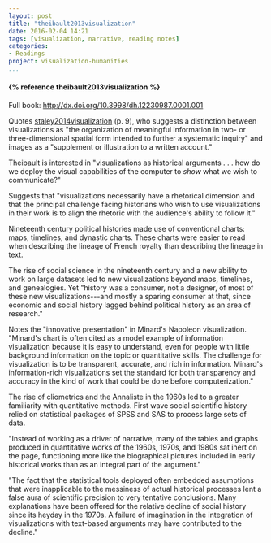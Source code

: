 ```yaml
---
layout: post
title: "theibault2013visualization"
date: 2016-02-04 14:21
tags: [visualization, narrative, reading notes]
categories: 
- Readings
project: visualization-humanities
...
```




<h4>{% reference theibault2013visualization %}</h4>

Full book: <http://dx.doi.org/10.3998/dh.12230987.0001.001>

Quotes [staley2014visualization](/staley2014visualization/) (p. 9), who 
suggests a distinction between visualizations as "the organization of 
meaningful information in two- or three-dimensional spatial form intended to 
further a systematic inquiry" and images as a "supplement or illustration to a 
written account."

Theibault is interested in "visualizations as historical arguments . . . how 
do we deploy the visual capabilities of the computer to *show* what we wish to 
communicate?"

Suggests that "visualizations necessarily have a rhetorical dimension and 
that the principal challenge facing historians who wish to use visualizations 
in their work is to align the rhetoric with the audience's ability to follow 
it."

Nineteenth century political histories made use of conventional charts: maps, 
timelines, and dynastic charts. These charts were easier to read when 
describing the lineage of French royalty than describing the lineage in text.

The rise of social science in the nineteenth century and a new ability to work 
on large datasets led to new visualizations beyond maps, timelines, and 
genealogies. Yet "history was a consumer, not a designer, of most of these new 
visualizations---and mostly a sparing consumer at that, since economic and 
social history lagged behind political history as an area of research."

Notes the "innovative presentation" in Minard's Napoleon visualization. 
"Minard's chart is often cited as a model example of information visualization 
because it is easy to understand, even for people with little background 
information on the topic or quantitative skills. The challenge for 
visualization is to be transparent, accurate, and rich in information. 
Minard's information-rich visualizations set the standard for both 
transparency and accuracy in the kind of work that could be done before 
computerization."

The rise of cliometrics and the Annaliste in the 1960s led to a greater 
familiarity with quantitative methods. First wave social scientific history 
relied on statistical packages of SPSS and SAS to process large sets of data. 

"Instead of working as a driver of narrative, many of the tables and graphs 
produced in quantitative works of the 1960s, 1970s, and 1980s sat inert on the 
page, functioning more like the biographical pictures included in early 
historical works than as an integral part of the argument."

"The fact that the statistical tools deployed often embedded assumptions that 
were inapplicable to the messiness of actual historical processes lent a false 
aura of scientific precision to very tentative conclusions. Many explanations 
have been offered for the relative decline of social history since its heyday 
in the 1970s. A failure of imagination in the integration of visualizations 
with text-based arguments may have contributed to the decline."

